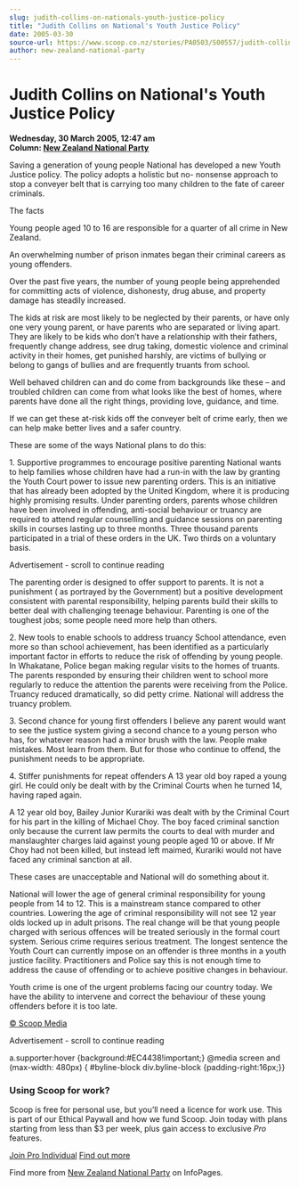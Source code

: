 ```yaml
---
slug: judith-collins-on-nationals-youth-justice-policy
title: "Judith Collins on National's Youth Justice Policy"
date: 2005-03-30
source-url: https://www.scoop.co.nz/stories/PA0503/S00557/judith-collins-on-nationals-youth-justice-policy.htm
author: new-zealand-national-party
---
```

Judith Collins on National's Youth Justice Policy
=================================================

**Wednesday, 30 March 2005, 12:47 am**  
**Column: [New Zealand National Party](https://info.scoop.co.nz/New_Zealand_National_Party)**

Saving a generation of young people National has developed a new Youth Justice policy. The policy adopts a holistic but no- nonsense approach to stop a conveyer belt that is carrying too many children to the fate of career criminals.

The facts

Young people aged 10 to 16 are responsible for a quarter of all crime in New Zealand.

An overwhelming number of prison inmates began their criminal careers as young offenders.

Over the past five years, the number of young people being apprehended for committing acts of violence, dishonesty, drug abuse, and property damage has steadily increased.

The kids at risk are most likely to be neglected by their parents, or have only one very young parent, or have parents who are separated or living apart. They are likely to be kids who don’t have a relationship with their fathers, frequently change address, see drug taking, domestic violence and criminal activity in their homes, get punished harshly, are victims of bullying or belong to gangs of bullies and are frequently truants from school.

Well behaved children can and do come from backgrounds like these – and troubled children can come from what looks like the best of homes, where parents have done all the right things, providing love, guidance, and time.

If we can get these at-risk kids off the conveyer belt of crime early, then we can help make better lives and a safer country.

These are some of the ways National plans to do this:

1\. Supportive programmes to encourage positive parenting National wants to help families whose children have had a run-in with the law by granting the Youth Court power to issue new parenting orders. This is an initiative that has already been adopted by the United Kingdom, where it is producing highly promising results. Under parenting orders, parents whose children have been involved in offending, anti-social behaviour or truancy are required to attend regular counselling and guidance sessions on parenting skills in courses lasting up to three months. Three thousand parents participated in a trial of these orders in the UK. Two thirds on a voluntary basis.

Advertisement - scroll to continue reading





The parenting order is designed to offer support to parents. It is not a punishment ( as portrayed by the Government) but a positive development consistent with parental responsibility, helping parents build their skills to better deal with challenging teenage behaviour. Parenting is one of the toughest jobs; some people need more help than others.

2\. New tools to enable schools to address truancy School attendance, even more so than school achievement, has been identified as a particularly important factor in efforts to reduce the risk of offending by young people. In Whakatane, Police began making regular visits to the homes of truants. The parents responded by ensuring their children went to school more regularly to reduce the attention the parents were receiving from the Police. Truancy reduced dramatically, so did petty crime. National will address the truancy problem.

3\. Second chance for young first offenders I believe any parent would want to see the justice system giving a second chance to a young person who has, for whatever reason had a minor brush with the law. People make mistakes. Most learn from them. But for those who continue to offend, the punishment needs to be appropriate.

4\. Stiffer punishments for repeat offenders A 13 year old boy raped a young girl. He could only be dealt with by the Criminal Courts when he turned 14, having raped again.

A 12 year old boy, Bailey Junior Kurariki was dealt with by the Criminal Court for his part in the killing of Michael Choy. The boy faced criminal sanction only because the current law permits the courts to deal with murder and manslaughter charges laid against young people aged 10 or above. If Mr Choy had not been killed, but instead left maimed, Kurariki would not have faced any criminal sanction at all.

These cases are unacceptable and National will do something about it.

National will lower the age of general criminal responsibility for young people from 14 to 12. This is a mainstream stance compared to other countries. Lowering the age of criminal responsibility will not see 12 year olds locked up in adult prisons. The real change will be that young people charged with serious offences will be treated seriously in the formal court system. Serious crime requires serious treatment. The longest sentence the Youth Court can currently impose on an offender is three months in a youth justice facility. Practitioners and Police say this is not enough time to address the cause of offending or to achieve positive changes in behaviour.

Youth crime is one of the urgent problems facing our country today. We have the ability to intervene and correct the behaviour of these young offenders before it is too late.

  

[© Scoop Media](http://www.scoop.co.nz/about/terms.html)  

Advertisement - scroll to continue reading



a.supporter:hover {background:#EC4438!important;} @media screen and (max-width: 480px) { #byline-block div.byline-block {padding-right:16px;}}

### Using Scoop for work?

Scoop is free for personal use, but you’ll need a licence for work use. This is part of our Ethical Paywall and how we fund Scoop. Join today with plans starting from less than $3 per week, plus gain access to exclusive _Pro_ features.  
  
[Join Pro Individual](https://pro.scoop.co.nz/Individual/?from=ProIn24) [Find out more](https://pro.scoop.co.nz/using-scoop-for-work/?from=ProIn24)

Find more from [New Zealand National Party](https://info.scoop.co.nz/New_Zealand_National_Party) on InfoPages.